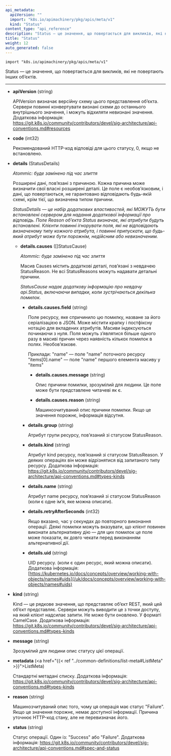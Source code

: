 ```yaml
---
api_metadata:
  apiVersion: ""
  import: "k8s.io/apimachinery/pkg/apis/meta/v1"
  kind: "Status"
content_type: "api_reference"
description: "Status — це значення, що повертається для викликів, які не повертають інших обʼєктів."
title: "Status"
weight: 12
auto_generated: false
---
```


`import "k8s.io/apimachinery/pkg/apis/meta/v1"`

Status — це значення, що повертається для викликів, які не повертають інших обʼєктів.

---

- **apiVersion** (string)

  APIVersion визначає версійну схему цього представлення обʼєкта. Сервери повинні конвертувати визнані схеми до останнього внутрішнього значення, і можуть відхиляти невизнані значення. Додаткова інформація: https://git.k8s.io/community/contributors/devel/sig-architecture/api-conventions.md#resources

- **code** (int32)

  Рекомендований HTTP-код відповіді для цього статусу, 0, якщо не встановлено.

- **details** (StatusDetails)

  *Atommic: буде замінено під час злиття*

  Розширені дані, повʼязані з причиною. Кожна причина може визначити свої власні розширені деталі. Це поле є необовʼязковим, і дані, що повертаються, не гарантовано відповідають будь-якій схемі, крім тієї, що визначена типом причини.

  <a name="StatusDetails"></a>
  *StatusDetails — це набір додаткових властивостей, які МОЖУТЬ бути встановлені сервером для надання додаткової інформації про відповідь. Поле Reason обʼєкта Status визначає, які атрибути будуть встановлені. Клієнти повинні ігнорувати поля, які не відповідають визначеному типу кожного атрибута, і повинні припускати, що будь-який атрибут може бути порожнім, недійсним або невизначеним.*

  - **details.causes** ([]StatusCause)

    *Atommic: буде замінено під час злиття*

    Масив Causes містить додаткові деталі, повʼязані з невдачею StatusReason. Не всі StatusReasons можуть надавати детальні причини.

    <a name="StatusCause"></a>
    *StatusCause надає додаткову інформацію про невдачу api.Status, включаючи випадки, коли зустрічаються декілька помилок.*

    - **details.causes.field** (string)

      Поле ресурсу, яке спричинило цю помилку, назване за його серіалізацією в JSON. Може містити крапку і постфіксну нотацію для вкладених атрибутів. Масиви індексуються починаючи з нуля. Поля можуть зʼявлятися більше одного разу в масиві причин через наявність кількох помилок в полях. Необовʼязкове.

        Приклади:
          "name" — поле "name" поточного ресурсу
          "items[0].name" — поле "name" першого елемента масиву у "items"

      - **details.causes.message** (string)

        Опис причини помилки, зрозумілий для людини. Це поле може бути представлене читачеві як є.

      - **details.causes.reason** (string)

        Машинозчитуваний опис причини помилки. Якщо це значення порожнє, інформація відсутня.

    - **details.group** (string)

      Атрибут групи ресурсу, повʼязаний зі статусом StatusReason.

    - **details.kind** (string)

      Атрибут kind ресурсу, повʼязаний зі статусом StatusReason. У деяких операціях він може відрізнятися від запитаного типу ресурсу. Додаткова інформація: https://git.k8s.io/community/contributors/devel/sig-architecture/api-conventions.md#types-kinds

    - **details.name** (string)

      Атрибут name ресурсу, повʼязаний зі статусом StatusReason (коли є одне імʼя, яке можна описати).

    - **details.retryAfterSeconds** (int32)

      Якщо вказано, час у секундах до повторного виконання операції. Деякі помилки можуть вказувати, що клієнт повинен виконати альтернативну дію — для цих помилок це поле може показати, як довго чекати перед виконанням альтернативної дії.

    - **details.uid** (string)

      UID ресурсу. (коли є один ресурс, який можна описати). Додаткова інформація: [https://kubernetes.io/docs/concepts/overview/working-with-objects/names#uids](/uk/docs/concepts/overview/working-with-objects/names#uids)

- **kind** (string)

  Kind — це рядкове значення, що представляє обʼєкт REST, який цей обʼєкт представляє. Сервери можуть виводити це з точки доступу, на який клієнт надсилає запити. Не може бути оновлено. У форматі CamelCase. Додаткова інформація: https://git.k8s.io/community/contributors/devel/sig-architecture/api-conventions.md#types-kinds

- **message** (string)

  Зрозумілий для людини опис статусу цієї операції.

- **metadata** (<a href="{{< ref "../common-definitions/list-meta#ListMeta" >}}">ListMeta</a>)

  Стандартні метадані списку. Додаткова інформація: https://git.k8s.io/community/contributors/devel/sig-architecture/api-conventions.md#types-kinds

- **reason** (string)

  Машинозчитуваний опис того, чому ця операція має статус "Failure". Якщо це значення порожнє, немає доступної інформації. Причина уточнює HTTP-код стану, але не перевизначає його.

- **status** (string)

  Статус операції. Один із: "Success" або "Failure". Додаткова інформація: https://git.k8s.io/community/contributors/devel/sig-architecture/api-conventions.md#spec-and-status
